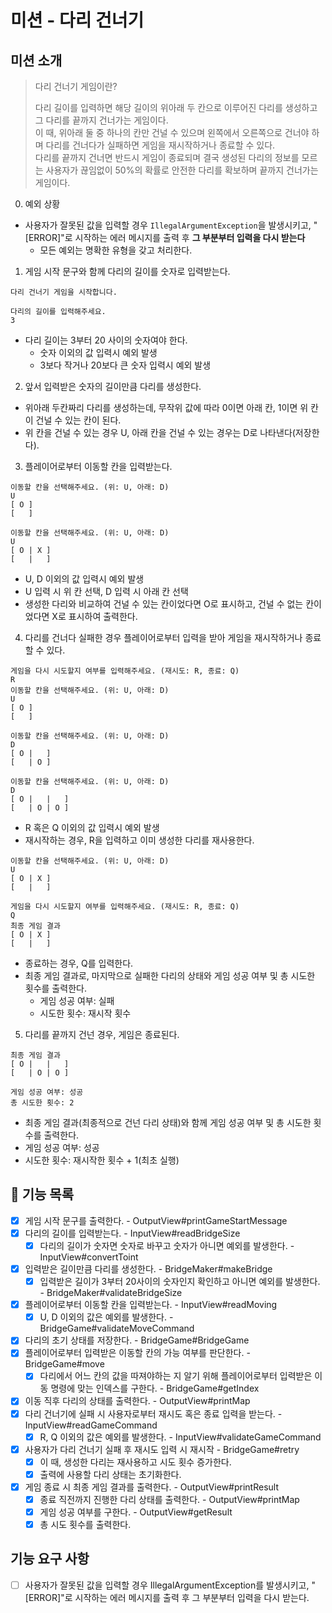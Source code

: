 # 미션 - 다리 건너기

## 미션 소개
> 다리 건너기 게임이란?
>
> 다리 길이를 입력하면 해당 길이의 위아래 두 칸으로 이루어진 다리를 생성하고 그 다리를 끝까지 건너가는 게임이다.  
> 이 때, 위아래 둘 중 하나의 칸만 건널 수 있으며 왼쪽에서 오른쪽으로 건너야 하며 다리를 건너다가 실패하면 게임을 재시작하거나 종료할 수 있다.  
> 다리를 끝까지 건너면 반드시 게임이 종료되며 결국 생성된 다리의 정보를 모르는 사용자가 끊임없이 50%의 확률로 안전한 다리를 확보하며 끝까지 건너가는 게임이다.

0. 예외 상황
- 사용자가 잘못된 값을 입력할 경우 `IllegalArgumentException`을 발생시키고, "[ERROR]"로 시작하는 에러 메시지를 출력 후 **그 부분부터 입력을 다시 받는다**
    - 모든 예외는 명확한 유형을 갖고 처리한다.

1. 게임 시작 문구와 함께 다리의 길이를 숫자로 입력받는다.
```
다리 건너기 게임을 시작합니다.

다리의 길이를 입력해주세요.
3
```
- 다리 길이는 3부터 20 사이의 숫자여야 한다.
    - 숫자 이외의 값 입력시 예외 발생
    - 3보다 작거나 20보다 큰 숫자 입력시 예외 발생

2. 앞서 입력받은 숫자의 길이만큼 다리를 생성한다.
- 위아래 두칸짜리 다리를 생성하는데, 무작위 값에 따라 0이면 아래 칸, 1이면 위 칸이 건널 수 있는 칸이 된다.
- 위 칸을 건널 수 있는 경우 U, 아래 칸을 건널 수 있는 경우는 D로 나타낸다(저장한다).

3. 플레이어로부터 이동할 칸을 입력받는다.
```
이동할 칸을 선택해주세요. (위: U, 아래: D)
U
[ O ]
[   ]

이동할 칸을 선택해주세요. (위: U, 아래: D)
U
[ O | X ]
[   |   ]
```
- U, D 이외의 값 입력시 예외 발생
- U 입력 시 위 칸 선택, D 입력 시 아래 칸 선택
- 생성한 다리와 비교하여 건널 수 있는 칸이었다면 O로 표시하고, 건널 수 없는 칸이었다면 X로 표시하여 출력한다.

4. 다리를 건너다 실패한 경우 플레이어로부터 입력을 받아 게임을 재시작하거나 종료할 수 있다.
```
게임을 다시 시도할지 여부를 입력해주세요. (재시도: R, 종료: Q)
R
이동할 칸을 선택해주세요. (위: U, 아래: D)
U
[ O ]
[   ]

이동할 칸을 선택해주세요. (위: U, 아래: D)
D
[ O |   ]
[   | O ]

이동할 칸을 선택해주세요. (위: U, 아래: D)
D
[ O |   |   ]
[   | O | O ]
```
- R 혹은 Q 이외의 값 입력시 예외 발생
- 재시작하는 경우, R을 입력하고 이미 생성한 다리를 재사용한다.

```
이동할 칸을 선택해주세요. (위: U, 아래: D)
U
[ O | X ]
[   |   ]

게임을 다시 시도할지 여부를 입력해주세요. (재시도: R, 종료: Q)
Q
최종 게임 결과
[ O | X ]
[   |   ]
```
- 종료하는 경우, Q를 입력한다.
- 최종 게임 결과로, 마지막으로 실패한 다리의 상태와 게임 성공 여부 및 총 시도한 횟수를 출력한다.
    - 게임 성공 여부: 실패
    - 시도한 횟수: 재시작 횟수

5. 다리를 끝까지 건넌 경우, 게임은 종료된다.
```
최종 게임 결과
[ O |   |   ]
[   | O | O ]

게임 성공 여부: 성공
총 시도한 횟수: 2
```
- 최종 게임 결과(최종적으로 건넌 다리 상태)와 함께 게임 성공 여부 및 총 시도한 횟수를 출력한다.
- 게임 성공 여부: 성공
- 시도한 횟수: 재시작한 횟수 + 1(최초 실행)

## 🚀 기능 목록

- [X] 게임 시작 문구를 출력한다. - OutputView#printGameStartMessage
- [X] 다리의 길이를 입력받는다. - InputView#readBridgeSize
  - [X] 다리의 길이가 숫자면 숫자로 바꾸고 숫자가 아니면 예외를 발생한다. - InputView#convertToint
- [X] 입력받은 길이만큼 다리를 생성한다. - BridgeMaker#makeBridge
  - [X] 입력받은 길이가 3부터 20사이의 숫자인지 확인하고 아니면 예외를 발생한다. - BridgeMaker#validateBridgeSize
- [X] 플레이어로부터 이동할 칸을 입력받는다. - InputView#readMoving
  - [X] U, D 이외의 값은 예외를 발생한다. - BridgeGame#validateMoveCommand 
- [X] 다리의 초기 상태를 저장한다. - BridgeGame#BridgeGame
- [X] 플레이어로부터 입력받은 이동할 칸의 가능 여부를 판단한다. - BridgeGame#move
  - [X] 다리에서 어느 칸의 값을 따져야하는 지 알기 위해 플레이어로부터 입력받은 이동 명령에 맞는 인덱스를 구한다. - BridgeGame#getIndex
- [X] 이동 직후 다리의 상태를 출력한다. - OutputView#printMap
- [X] 다리 건너기에 실패 시 사용자로부터 재시도 혹은 종료 입력을 받는다. - InputView#readGameCommand
  - [X] R, Q 이외의 값은 예외를 발생한다. - InputView#validateGameCommand
- [X] 사용자가 다리 건너기 실패 후 재시도 입력 시 재시작 - BridgeGame#retry
  - [X] 이 때, 생성한 다리는 재사용하고 시도 횟수 증가한다.
  - [X] 출력에 사용할 다리 상태는 초기화한다.
- [X] 게임 종료 시 최종 게임 결과를 출력한다. - OutputView#printResult
  - [X] 종료 직전까지 진행한 다리 상태를 출력한다. - OutputView#printMap
  - [X] 게임 성공 여부를 구한다. - OutputView#getResult
  - [X] 총 시도 횟수를 출력한다.

## 기능 요구 사항

- [ ] 사용자가 잘못된 값을 입력할 경우 IllegalArgumentException를 발생시키고, "[ERROR]"로 시작하는 에러 메시지를 출력 후 그 부분부터 입력을 다시 받는다.